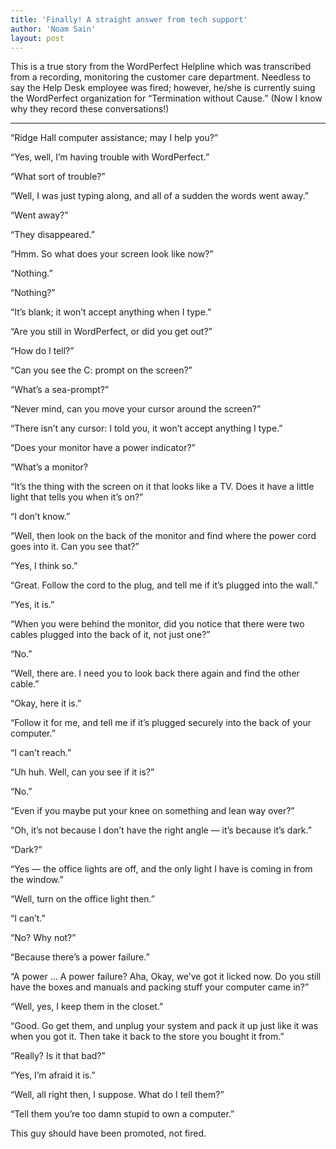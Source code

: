 ```yaml
---
title: 'Finally! A straight answer from tech support'
author: 'Noam Sain'
layout: post
---
```


This is a true story from the WordPerfect Helpline which was transcribed from a recording, monitoring the customer care department. Needless to say the Help Desk employee was fired; however, he/she is currently suing the WordPerfect organization for “Termination without Cause.” (Now I know why they record these conversations!)

---

“Ridge Hall computer assistance; may I help you?”

“Yes, well, I’m having trouble with WordPerfect.”

“What sort of trouble?”

“Well, I was just typing along, and all of a sudden the words went away.”

“Went away?”

“They disappeared.”

“Hmm. So what does your screen look like now?”

“Nothing.”

“Nothing?”

“It’s blank; it won’t accept anything when I type.”

“Are you still in WordPerfect, or did you get out?”

“How do I tell?”

“Can you see the C: prompt on the screen?”

“What’s a sea-prompt?”

“Never mind, can you move your cursor around the screen?”

“There isn’t any cursor: I told you, it won’t accept anything I type.”

“Does your monitor have a power indicator?”

“What’s a monitor?

“It’s the thing with the screen on it that looks like a TV. Does it have a little light that tells you when it’s on?”

“I don’t know.”

“Well, then look on the back of the monitor and find where the power cord goes into it. Can you see that?”

“Yes, I think so.”

“Great. Follow the cord to the plug, and tell me if it’s plugged into the wall.”

“Yes, it is.”

“When you were behind the monitor, did you notice that there were two cables plugged into the back of it, not just one?”

“No.”

“Well, there are. I need you to look back there again and find the other cable.”

“Okay, here it is.”

“Follow it for me, and tell me if it’s plugged securely into the back of your computer.”

“I can’t reach.”

“Uh huh. Well, can you see if it is?”

“No.”

“Even if you maybe put your knee on something and lean way over?”

“Oh, it’s not because I don’t have the right angle — it’s because it’s dark.”

“Dark?”

“Yes — the office lights are off, and the only light I have is coming in from the window.”

“Well, turn on the office light then.”

“I can’t.”

“No? Why not?”

“Because there’s a power failure.”

“A power … A power failure? Aha, Okay, we’ve got it licked now. Do you still have the boxes and manuals and packing stuff your computer came in?”

“Well, yes, I keep them in the closet.”

“Good. Go get them, and unplug your system and pack it up just like it was when you got it. Then take it back to the store you bought it from.”

“Really? Is it that bad?”

“Yes, I’m afraid it is.”

“Well, all right then, I suppose. What do I tell them?”

“Tell them you’re too damn stupid to own a computer.”

This guy should have been promoted, not fired.
